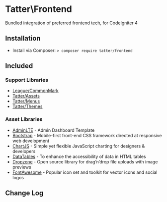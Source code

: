 # Tatter\Frontend

Bundled integration of preferred frontend tech, for CodeIgniter 4

## Installation

* Install via Composer: `> composer require tatter/frontend`

## Included

### Support Libraries

* [League/CommonMark](https://packagist.org/packages/league/commonmark)
* [Tatter/Assets](https://packagist.org/packages/tatter/assets)
* [Tatter/Menus](https://packagist.org/packages/tatter/menus)
* [Tatter/Themes](https://packagist.org/packages/tatter/themes)

### Asset Libraries

* [AdminLTE](https://adminlte.io) - Admin Dashboard Template
* [Bootstrap](https://getbootstrap.com) - Mobile-first front-end CSS framework directed at responsive web development
* [ChartJS](https://www.chartjs.org) - Simple yet flexible JavaScript charting for designers & developers
* [DataTables](https://datatables.net) - To enhance the accessibility of data in HTML tables
* [Dropzone](https://www.dropzonejs.com) - Open source library for drag’n’drop file uploads with image previews
* [FontAwesome](https://fontawesome.com) - Popular icon set and toolkit for vector icons and social logos

## Change Log

